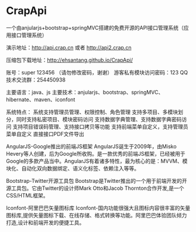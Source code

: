 # CrapApi
一个由anjularjs+bootstrap+springMVC搭建的免费开源的API接口管理系统（应用接口管理系统）

演示地址：http://api.crap.cn  或者 http://api2.crap.cn

压缩包下载地址：http://ehsantang.github.io/CrapApi/

账号：super 123456 （请勿修改密码，谢谢）
游客私有模块访问密码：123
QQ技术交流群：254450938

主要语言：java、js
主要技术：anjularjs、bootstrap、springMVC、hibernate、maven、iconfont

系统特点：
系统支持管理员管理、权限控制、角色管理
支持多项目、多模块划分，同时支持私密项目、模块密码访问
支持数据字典管理、支持数据字典密码访问
支持项目错误码管理、支持接口拷贝等功能
支持前端菜单自定义，支持管理员菜单自定义
直接接口PDF文件导出


AngularJS-Google推出的前端JS框架
AngularJS诞生于2009年，由Misko Hevery等人创建，后为Google所收购。是一款优秀的前端JS框架，已经被用于Google的多款产品当中。AngularJS有着诸多特性，最为核心的是：MVVM、模块化、自动化双向数据绑定、语义化标签、依赖注入等等。

Bootstrap-Twitter开源工具包
Bootstrap是Twitter推出的一个用于前端开发的开源工具包。它由Twitter的设计师Mark Otto和Jacob Thornton合作开发,是一个CSS/HTML框架。

Iconfont-阿里巴巴矢量图标库
Iconfont-国内功能很强大且图标内容很丰富的矢量图标库,提供矢量图标下载、在线存储、格式转换等功能。阿里巴巴体验团队倾力打造,设计和前端开发的便捷工具。









